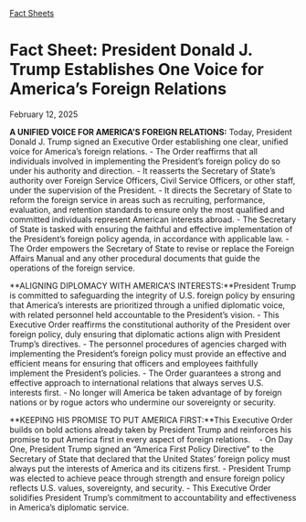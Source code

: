 [Fact Sheets](https://www.whitehouse.gov/fact-sheets/)

# **Fact Sheet: President Donald J. Trump Establishes One Voice for America’s Foreign Relations**

February 12, 2025

**A UNIFIED VOICE FOR AMERICA’S FOREIGN RELATIONS:** Today, President Donald J. Trump signed an Executive Order establishing one clear, unified voice for America’s foreign relations.
    - The Order reaffirms that all individuals involved in implementing the President’s foreign policy do so under his authority and direction.
    - It reasserts the Secretary of State’s authority over Foreign Service Officers, Civil Service Officers, or other staff, under the supervision of the President.
    - It directs the Secretary of State to reform the foreign service in areas such as recruiting, performance, evaluation, and retention standards to ensure only the most qualified and committed individuals represent American interests abroad.
    - The Secretary of State is tasked with ensuring the faithful and effective implementation of the President’s foreign policy agenda, in accordance with applicable law.
    - The Order empowers the Secretary of State to revise or replace the Foreign Affairs Manual and any other procedural documents that guide the operations of the foreign service.

**ALIGNING DIPLOMACY WITH AMERICA’S INTERESTS:**President Trump is committed to safeguarding the integrity of U.S. foreign policy by ensuring that America’s interests are prioritized through a unified diplomatic voice, with related personnel held accountable to the President’s vision.
    - This Executive Order reaffirms the constitutional authority of the President over foreign policy, duly ensuring that diplomatic actions align with President Trump’s directives.
    - The personnel procedures of agencies charged with implementing the President’s foreign policy must provide an effective and efficient means for ensuring that officers and employees faithfully implement the President’s policies.
    - The Order guarantees a strong and effective approach to international relations that always serves U.S. interests first.
    - No longer will America be taken advantage of by foreign nations or by rogue actors who undermine our sovereignty or security.

**KEEPING HIS PROMISE TO PUT AMERICA FIRST:**This Executive Order builds on bold actions already taken by President Trump and reinforces his promise to put America first in every aspect of foreign relations.   
    - On Day One, President Trump signed an “America First Policy Directive” to the Secretary of State that declared that the United States’ foreign policy must always put the interests of America and its citizens first.
    - President Trump was elected to achieve peace through strength and ensure foreign policy reflects U.S. values, sovereignty, and security.
    - This Executive Order solidifies President Trump’s commitment to accountability and effectiveness in America’s diplomatic service.

